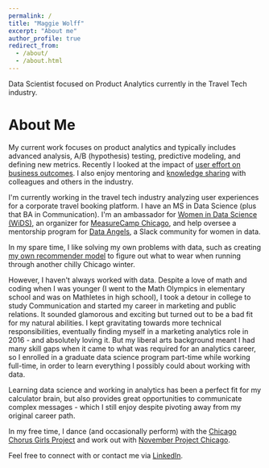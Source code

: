 ```yaml
---
permalink: /
title: "Maggie Wolff"
excerpt: "About me"
author_profile: true
redirect_from: 
  - /about/
  - /about.html
---
```


Data Scientist focused on Product Analytics currently in the Travel Tech industry. 

About Me
======

My current work focuses on product analytics and typically includes advanced analysis, A/B (hypothesis) testing, predictive modeling, and defining new metrics. Recently I looked at the impact of [user effort on business outcomes](https://github.com/maggiewolff/user-effort-index/blob/main/IDEAL%20-%20Maggie%20Wolff%20-%20User%20Effort.pdf). I also enjoy mentoring and [knowledge sharing](/talks/) with colleagues and others in the industry. 

I'm currently working in the travel tech industry analyzing user experiences for a corporate travel booking platform. I have an MS in Data Science (plus that BA in Communication). I'm an ambassador for [Women in Data Science (WiDS)](http:/www.widsconference.org), an organizer for [MeasureCamp Chicago](https://chicago.measurecamp.org/), and help oversee a mentorship program for [Data Angels](http://dataangels.org/), a Slack community for women in data.

In my spare time, I like solving my own problems with data, such as creating [my own recommender model](https://github.com/maggiewolff/running_clothes_recommender) to figure out what to wear when running through another chilly Chicago winter. 

However, I haven't always worked with data. Despite a love of math and coding when I was younger (I went to the Math Olympics in elementary school and was on Mathletes in high school), I took a detour in college to study Communication and started my career in marketing and public relations. It sounded glamorous and exciting but turned out to be a bad fit for my natural abilities. I kept gravitating towards more technical responsibilities, eventually finding myself in a marketing analytics role in 2016 - and absolutely loving it. But my liberal arts background meant I had many skill gaps when it came to what was required for an analytics career, so I enrolled in a graduate data science program part-time while working full-time, in order to learn everything I possibly could about working with data. 

Learning data science and working in analytics has been a perfect fit for my calculator brain, but also provides great opportunities to communicate complex messages - which I still enjoy despite pivoting away from my original career path.  

In my free time, I dance (and occasionally perform) with the [Chicago Chorus Girls Project](https://www.instagram.com/chicagochorusgirls/) and work out with [November Project Chicago](https://www.instagram.com/novemberprojectchicago/). 

Feel free to connect with or contact me via [LinkedIn](https://www.linkedin.com/in/magwolff). 
